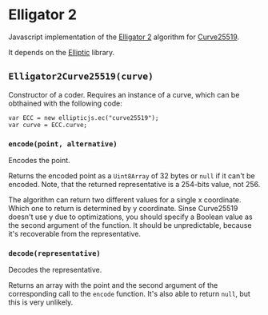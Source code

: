 Elligator 2
===========

Javascript implementation of the [Elligator 2](http://elligator.cr.yp.to/elligator-20130828.pdf) algorithm for [Curve25519](http://cr.yp.to/ecdh.html).

It depends on the [Elliptic](https://github.com/indutny/elliptic/) library.

`Elligator2Curve25519(curve)`
-----------------------------

Constructor of a coder. Requires an instance of a curve, which can be obthained with the following code:

```
var ECC = new ellipticjs.ec("curve25519");
var curve = ECC.curve;
```

### `encode(point, alternative)`

Encodes the point.

Returns the encoded point as a `Uint8Array` of 32 bytes or `null` if it can't be encoded. Note, that the returned representative is a 254-bits value, not 256.

The algorithm can return two different values for a single x coordinate. Which one to return is determined by y coordinate. Sinse Curve25519 doesn't use y due to optimizations, you should specify a Boolean value as the second argument of the function. It should be unpredictable, because it's recoverable from the representative.

### `decode(representative)`

Decodes the representative.

Returns an array with the point and the second argument of the corresponding call to the `encode` function. It's also able to return `null`, but this is very unlikely.
